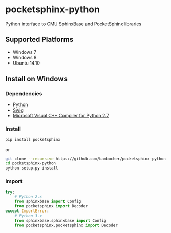 pocketsphinx-python
===================

Python interface to CMU SphinxBase and PocketSphinx libraries

Supported Platforms
-------------------

- Windows 7
- Windows 8
- Ubuntu 14.10

Install on Windows
------------------

### Dependencies

- [Python](https://www.python.org/downloads/)
- [Swig](http://www.swig.org/download.html)
- [Microsoft Visual C++ Compiler for Python 2.7](http://aka.ms/vcpython27)

### Install

```bash
pip install pocketsphinx
```

or

```bash
git clone --recursive https://github.com/bambocher/pocketsphinx-python
cd pocketsphinx-python
python setup.py install
```

### Import

```python
try:
    # Python 2.x
    from sphinxbase import Config
    from pocketsphinx import Decoder
except ImportError:
    # Python 3.x
    from sphinxbase.sphinxbase import Config
    from pocketsphinx.pocketsphinx import Decoder
```
